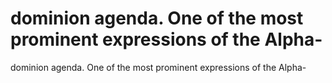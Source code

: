 # dominion agenda. One of the most prominent expressions of the Alpha-

dominion agenda. One of the most prominent expressions of the Alpha-
